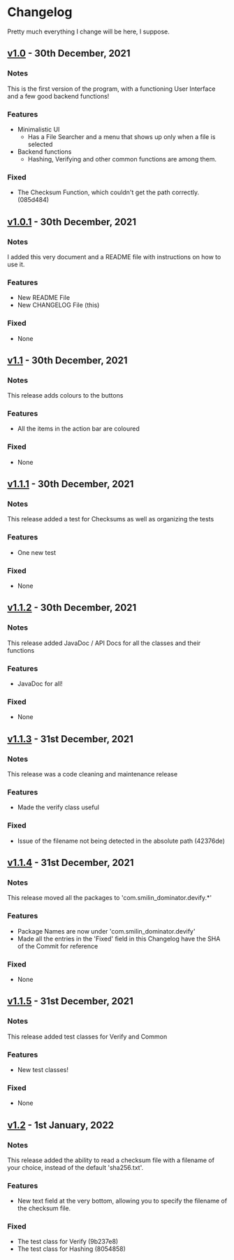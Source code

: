 # Changelog
Pretty much everything I change will be here, I suppose.

## [v1.0] - 30th December, 2021
### Notes
This is the first version of the program, with a functioning User Interface and a few
good backend functions!
### Features
- Minimalistic UI
  - Has a File Searcher and a menu that shows up only when a file is selected
- Backend functions
  - Hashing, Verifying and other common functions are among them.
### Fixed
  - The Checksum Function, which couldn't get the path correctly. (085d484)


## [v1.0.1] - 30th December, 2021
### Notes
I added this very document and a README file with instructions on how to use it.
### Features
- New README File
- New CHANGELOG File (this)
### Fixed
- None

## [v1.1] - 30th December, 2021
### Notes
This release adds colours to the buttons
### Features
- All the items in the action bar are coloured
### Fixed
- None

## [v1.1.1] - 30th December, 2021
### Notes
This release added a test for Checksums as well as organizing the tests
### Features
- One new test
### Fixed
- None

## [v1.1.2] - 30th December, 2021
### Notes
This release added JavaDoc / API Docs for all the classes and their functions
### Features
- JavaDoc for all!
### Fixed
- None

## [v1.1.3] - 31st December, 2021
### Notes
This release was a code cleaning and maintenance release 
### Features
- Made the verify class useful
### Fixed
- Issue of the filename not being detected in the absolute path (42376de)

## [v1.1.4] - 31st December, 2021
### Notes
This release moved all the packages to 'com.smilin_dominator.devify.*'
### Features
- Package Names are now under 'com.smilin_dominator.devify'
- Made all the entries in the 'Fixed' field in this Changelog have the SHA of the Commit for reference
### Fixed
- None

## [v1.1.5] - 31st December, 2021
### Notes
This release added test classes for Verify and Common
### Features
- New test classes!
### Fixed
- None

## [v1.2] - 1st January, 2022
### Notes
This release added the ability to read a checksum file with a filename of your choice, instead of the default 'sha256.txt'.
### Features
- New text field at the very bottom, allowing you to specify the filename of the checksum file.
### Fixed
- The test class for Verify (9b237e8)
- The test class for Hashing (8054858)

[v1.0]: https://github.com/Smilin-Dominator/Devify/releases/tag/v1.0
[v1.0.1]: https://github.com/Smilin-Dominator/Devify/compare/v1.0...v1.0.1
[v1.1]: https://github.com/Smilin-Dominator/Devify/compare/v1.0.1...v1.1
[v1.1.1]: https://github.com/Smilin-Dominator/Devify/compare/v1.1...v1.1.1
[v1.1.2]: https://github.com/Smilin-Dominator/Devify/compare/v1.1.1...v1.1.2
[v1.1.3]: https://github.com/Smilin-Dominator/Devify/compare/v1.1.2...v1.1.3
[v1.1.4]: https://github.com/Smilin-Dominator/Devify/compare/v1.1.3...v1.1.4
[v1.1.5]: https://github.com/Smilin-Dominator/Devify/compare/v1.1.4...v1.1.5
[v1.2]: https://github.com/Smilin-Dominator/Devify/compare/v1.1.5..v1.2